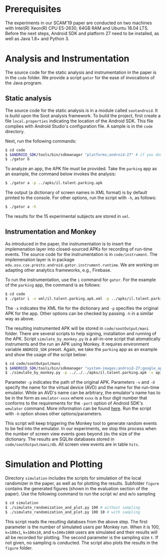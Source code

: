 # Prerequisites

The experiments in our SCAM'19 paper are conducted on two machines
with Intel(R) Xeon(R) CPU E5-2630, 64GB RAM and Ubuntu 18.04 LTS.
Before the next steps, Android SDK and platform 27 need to be
installed, as well as Java 1.8+ and Python 3.

# Analysis and Instrumentation

The source code for the static analysis and instrumentation in the
paper is in the `code` folder.  We provide a script `gator` for the
ease of invocations of the Java program. 

## Static analysis

The source code for the static analysis is in a module called
`sootandroid`. It is build upon the Soot analysis framework.  To
build the project, first create a file `local.properties` indicating
the location of the Android SDK. This file complies with Android
Studio's configuration file. A sample is in the `code` directory.

Next, run the following commands:

```bash
$ cd code
$ $ANDROID_SDK/tools/bin/sdkmanager "platforms;android-27" # if you don't have it installed
$ ./gator b
```

To analyze an app, the APK file must be provided. Take the `parking`
app as an example, the command below invokes the analysis:

```bash
$ ./gator a -p ../apks/il.talent.parking.apk
```

The output (a dictionary of screen names in XML format) is by default
printed to the console. For other options, run the script with `-h`,
as follows:

```bash
$ ./gator a -h
```

The results for the 15 experimental subjects are stored in `xml`.

## Instrumentation and Monkey

As introduced in the paper, the instrumentation is to insert the
implemenation layer into closed-sourced APKs for recording of
run-time events. The source code for the instrumentation is in
`code/instrument`.  The implemenation layer is in package
`edu.osu.cse.presto.android.gator.instrument.runtime`.  We are
working on adapting other analytics frameworks, e.g., Firebase.

To run the instrumentation, use the `i` command for `gator`.  For the
example of the `parking` app, the command is as follows:

```bash
$ cd code
$ ./gator i -x xml/il.talent.parking.apk.xml -p ../apks/il.talent.parking.apk
```

The `-x` indicates the XML file for the dictionary and `-p` specifies
the original APK for the app.  Other options can be checked by
passing `-h` in a similar way as above.

The resulting instrumented APK will be stored in
`code/sootOutput/mani` folder.  There are several scripts to help
signing, installation and running of the APK. Script
`simulate_by_monkey.py` is a all-in-one script that atomatically
instruments and the run an APK using Monkey. It requires environment
variable `ANDROID_SDK` preset. Again, we take the `parking` app as an
example and show the usage of the script below:

```bash
$ cd code/sootOutput/mani
$ $ANDROID_SDK/tools/bin/sdkmanager "system-images;android-27;google_apis;x86" # if you don't have it installed
$ ./simulate_by_monkey.py -p ../../../apks/il.talent.parking.apk -v api_27_0 -d emulator-5554
```

Parameter `-p` indicates the path of the original APK. Parameters
`-v` and `-d` specify the name for the virtual device (AVD) and the
name for the run-time emulator. While an AVD's name can be arbitrary,
the emulator's name has to be in the form as `emulator-xxxx` where
`xxxx` is a four digit number that conforms to the requirements for
the `-port` option of Android SDK's `emulator` command. More
information can be found
[here](https://developer.android.com/studio/run/emulator-commandline).
Run the script with `-h` option shows other options/parameters.

This script will keep triggering the Monkey tool to generate random
events to be fed into the emulator. In our experiments, we stop this
process when the number of screen view events goes beyond `10x` the
size of the dictionary. The results are SQLite databases stored in
`code/sootOutput/mani/db`. All screen view events are in table
`hits`.


# Simulation and Plotting

Directory `simulation` includes the scripts for simulation of the
local randomizer in the paper, as well as for plotting the results.
Subfolder `figure` contains the generated figures (shown in the
evaluation section of the paper).  Use the following command to run
the script w/ and w/o sampling

```bash
$ cd simulation
$ ./simulate_randomization_and_plot.py 100 # without sampling
$ ./simulate_randomization_and_plot.py 100 10 # with sampling
```

This script reads the resulting databses from the above step.  The
first parameter is the number of simulated users per Monkey run.
When it is 100, `k=100x1`, `k=100x10`, and `k=100x1000` users are
simulated and their results will all be recorded for plotting. The
second parameter is the sampling size `t`. If not given, no sampling
is conducted.  The script also plots the results in the `figure`
folder.

